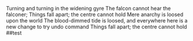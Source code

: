 Turning and turning in the widening gyre
The falcon cannot hear the falconer;
Things fall apart; the centre cannot hold
Mere anarchy is loosed upon the world
The blood-dimmed tide is loosed, and everywhere
here is a new change to try undo command
Things fall apart; the centre cannot hold
##test
